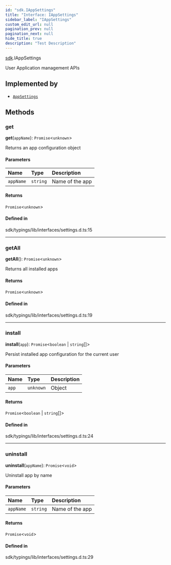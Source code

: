 ```yaml
---
id: "sdk.IAppSettings"
title: "Interface: IAppSettings"
sidebar_label: "IAppSettings"
custom_edit_url: null
pagination_prev: null
pagination_next: null
hide_title: true
description: "Test Description"
---
```


[sdk](../namespaces/sdk.md).IAppSettings

User Application management APIs

## Implemented by

- [`AppSettings`](../classes/sdk.AppSettings.md)

## Methods

### get

**get**(`appName`): `Promise`<`unknown`\>

Returns an app configuration object

#### Parameters

| Name | Type | Description |
| :------ | :------ | :------ |
| `appName` | `string` | Name of the app |

#### Returns

`Promise`<`unknown`\>

#### Defined in

sdk/typings/lib/interfaces/settings.d.ts:15

___

### getAll

**getAll**(): `Promise`<`unknown`\>

Returns all installed apps

#### Returns

`Promise`<`unknown`\>

#### Defined in

sdk/typings/lib/interfaces/settings.d.ts:19

___

### install

**install**(`app`): `Promise`<`boolean` \| `string`[]\>

Persist installed app configuration for the current user

#### Parameters

| Name | Type | Description |
| :------ | :------ | :------ |
| `app` | `unknown` | Object |

#### Returns

`Promise`<`boolean` \| `string`[]\>

#### Defined in

sdk/typings/lib/interfaces/settings.d.ts:24

___

### uninstall

**uninstall**(`appName`): `Promise`<`void`\>

Uninstall app by name

#### Parameters

| Name | Type | Description |
| :------ | :------ | :------ |
| `appName` | `string` | Name of the app |

#### Returns

`Promise`<`void`\>

#### Defined in

sdk/typings/lib/interfaces/settings.d.ts:29
